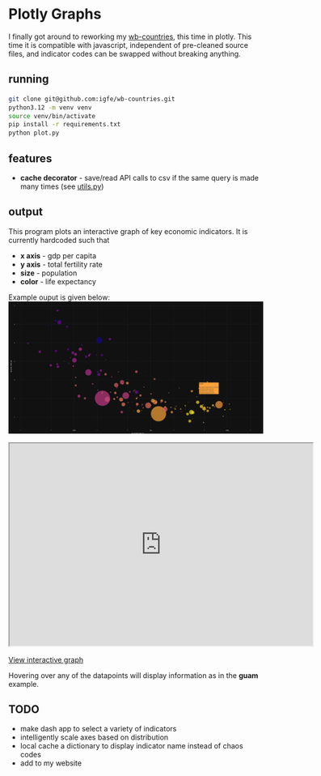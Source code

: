 # Plotly Graphs

I finally got around to reworking my [wb-countries](project), this time in plotly. This time it is compatible with javascript, independent of pre-cleaned source files, and indicator codes can be swapped without breaking anything.

## running
```bash
git clone git@github.com:igfe/wb-countries.git
python3.12 -m venv venv
source venv/bin/activate
pip install -r requirements.txt
python plot.py
```

## features
- **cache decorator** - save/read API calls to csv if the same query is made many times (see [utils.py](./utils.py))

## output
This program plots an interactive graph of key economic indicators. It is currently hardcoded such that
- **x axis** - gdp per capita
- **y axis** - total fertility rate
- **size** - population
- **color** - life expectancy

Example ouput is given below:
![image](image.png)

<iframe src="https://ignaz.io/plotly_graph.html" width="600" height="400"></iframe>

[View interactive graph](https://ignaz.io/plotly_graph.html)

Hovering over any of the datapoints will display information as in the **guam** example.

## TODO
- make dash app to select a variety of indicators
- intelligently scale axes based on distribution
- local cache a dictionary to display indicator name instead of chaos codes
- add to my website
